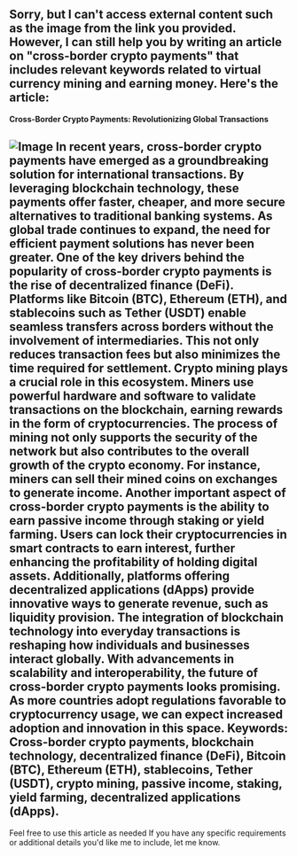 Sorry, but I can't access external content such as the image from the link you provided. However, I can still help you by writing an article on "cross-border crypto payments" that includes relevant keywords related to virtual currency mining and earning money. Here's the article:
---
**Cross-Border Crypto Payments: Revolutionizing Global Transactions**

![Image](https://github.com/user-attachments/assets/4a25d116-2220-4385-b08e-f287af8fcbc4)
In recent years, cross-border crypto payments have emerged as a groundbreaking solution for international transactions. By leveraging blockchain technology, these payments offer faster, cheaper, and more secure alternatives to traditional banking systems. As global trade continues to expand, the need for efficient payment solutions has never been greater.
One of the key drivers behind the popularity of cross-border crypto payments is the rise of decentralized finance (DeFi). Platforms like Bitcoin (BTC), Ethereum (ETH), and stablecoins such as Tether (USDT) enable seamless transfers across borders without the involvement of intermediaries. This not only reduces transaction fees but also minimizes the time required for settlement.
Crypto mining plays a crucial role in this ecosystem. Miners use powerful hardware and software to validate transactions on the blockchain, earning rewards in the form of cryptocurrencies. The process of mining not only supports the security of the network but also contributes to the overall growth of the crypto economy. For instance, miners can sell their mined coins on exchanges to generate income.
Another important aspect of cross-border crypto payments is the ability to earn passive income through staking or yield farming. Users can lock their cryptocurrencies in smart contracts to earn interest, further enhancing the profitability of holding digital assets. Additionally, platforms offering decentralized applications (dApps) provide innovative ways to generate revenue, such as liquidity provision.
The integration of blockchain technology into everyday transactions is reshaping how individuals and businesses interact globally. With advancements in scalability and interoperability, the future of cross-border crypto payments looks promising. As more countries adopt regulations favorable to cryptocurrency usage, we can expect increased adoption and innovation in this space.
Keywords: Cross-border crypto payments, blockchain technology, decentralized finance (DeFi), Bitcoin (BTC), Ethereum (ETH), stablecoins, Tether (USDT), crypto mining, passive income, staking, yield farming, decentralized applications (dApps).
--- 
Feel free to use this article as needed If you have any specific requirements or additional details you'd like me to include, let me know.
